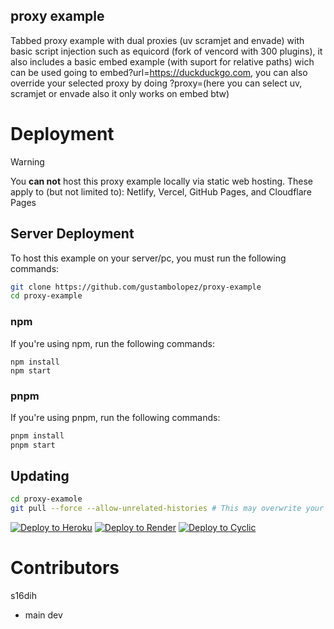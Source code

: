 ## proxy example

Tabbed proxy example with dual proxies (uv scramjet and envade) with basic script injection such as equicord (fork of vencord with 300 plugins), it also includes a basic embed example (with suport for relative paths) wich can be used going to embed?url=https://duckduckgo.com, you can also override your selected proxy by doing ?proxy=(here you can select uv, scramjet or envade also it only works on embed btw)

# Deployment

> [!WARNING]
> You ****can not**** host this proxy example locally via static web hosting.
> These apply to (but not limited to): Netlify, Vercel, GitHub Pages, and Cloudflare Pages

## Server Deployment

To host this example on your server/pc, you must run the following commands:

```bash
git clone https://github.com/gustambolopez/proxy-example
cd proxy-example
```

### npm

If you're using npm, run the following commands:

```
npm install
npm start
```

### pnpm

If you're using pnpm, run the following commands:

```bash
pnpm install
pnpm start
```

## Updating

```bash
cd proxy-examole
git pull --force --allow-unrelated-histories # This may overwrite your local changes
```

[![Deploy to Heroku](https://binbashbanana.github.io/deploy-buttons/buttons/remade/heroku.svg)](https://heroku.com/deploy/?template=https://github.com/gustambolopez/proxy-example)
[![Deploy to Render](https://binbashbanana.github.io/deploy-buttons/buttons/remade/render.svg)](https://render.com/deploy?repo=https://github.com/gustambolopez/proxy-example)
[![Deploy to Cyclic](https://binbashbanana.github.io/deploy-buttons/buttons/remade/cyclic.svg)](https://app.cyclic.sh/api/app/deploy/gustambolopez/proxy-example)

# Contributors

s16dih

- main dev
